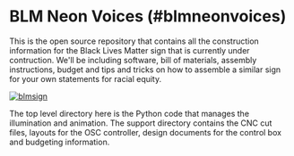 BLM Neon Voices (#blmneonvoices)
=======================

This is the open source repository that contains all the construction information for the Black Lives Matter sign that is currently under contruction.  We'll be including software, bill of materials, assembly instructions, budget and tips and tricks on how to assemble a similar sign for your own statements for racial equity.

[![blmsign](http://img.youtube.com/vi/cws-HkbJuXY/0.jpg)](https://www.youtube.com/watch?v=cws-HkbJuXY "blmsign")

The top level directory here is the Python code that manages the illumination and animation.  The support directory contains the CNC cut files, layouts for the OSC controller, design documents for the control box and budgeting information.